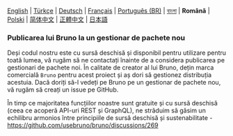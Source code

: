 [English](../../publishing.md)
| [Türkçe](./publishing_tr.md)
| [Deutsch](./publishing_de.md)
| [Français](./publishing_fr.md)
| [Português (BR)](./publishing_pt_br.md)
| [বাংলা](./publishing_bn.md)
| **Română**
| [Polski](./publishing_pl.md)
| [简体中文](./publishing_cn.md)
| [正體中文](./publishing_zhtw.md)
| [日本語](./publishing_ja.md)

### Publicarea lui Bruno la un gestionar de pachete nou

Deși codul nostru este cu sursă deschisă și disponibil pentru utilizare pentru toată lumea, vă rugăm să ne contactați înainte de a considera publicarea pe gestionari de pachete noi. În calitate de creator al lui Bruno, dețin marca comercială `Bruno` pentru acest proiect și aș dori să gestionez distribuția acestuia. Dacă doriți să-l vedeți pe Bruno pe un gestionar de pachete nou, vă rugăm să creați un issue pe GitHub.

În timp ce majoritatea funcțiilor noastre sunt gratuite și cu sursă deschisă (ceea ce acoperă API-uri REST și GraphQL),
ne străduim să găsim un echilibru armonios între principiile de sursă deschisă și sustenabilitate - https://github.com/usebruno/bruno/discussions/269
